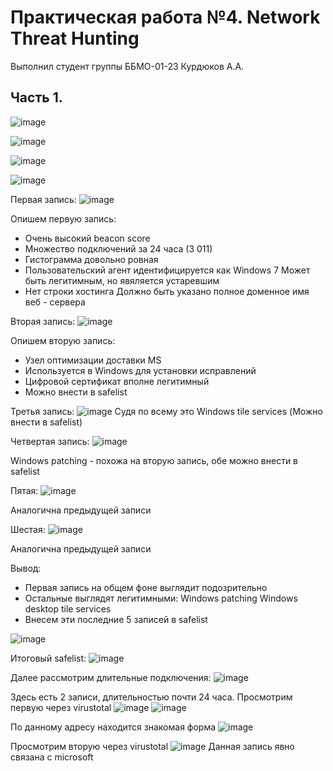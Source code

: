# Практическая работа №4. Network Threat Hunting
Выполнил студент группы ББМО-01-23 Курдюков А.А.

## Часть 1.
![image](https://github.com/user-attachments/assets/f25f14b1-dc78-403c-b811-12637bd06143)

![image](https://github.com/user-attachments/assets/766d68e2-495e-4953-bbab-9ce899443dfb)

![image](https://github.com/user-attachments/assets/dd161135-279e-4357-8cd3-ac4174682de0)

![image](https://github.com/user-attachments/assets/f76b8965-8bc7-41c9-9a07-5cdd9d05bbe7)

Первая запись:
![image](https://github.com/user-attachments/assets/0fe1f689-a934-4b2e-beff-5054b82ea933)

Опишем первую запись:
- Очень высокий beacon score
- Множество подключений за 24 часа (3 011)
- Гистограмма довольно ровная
- Пользовательский агент идентифицируется как Windows 7
    Может быть легитимным, но явяляется устаревшим
- Нет строки хостинга
    Должно быть указано полное доменное имя веб - сервера

Вторая запись:
  ![image](https://github.com/user-attachments/assets/7c424db1-dcf6-452a-87af-681c65bc2b98)

Опишем вторую запись:
- Узел оптимизации доставки MS
- Используется в Windows для установки исправлений
- Цифровой сертификат вполне легитимный
- Можно внести в safelist

Третья запись:
![image](https://github.com/user-attachments/assets/81d14865-82cd-446d-9867-17a2b85a6f43)
Судя по всему это Windows tile services (Можно внести в safelist)

Четвертая запись:
![image](https://github.com/user-attachments/assets/e0ed5a42-7144-4697-98ab-5604b7b33965)

Windows patching - похожа на вторую запись, обе можно внести в safelist

Пятая:
![image](https://github.com/user-attachments/assets/53b7f101-3b11-476f-b5b4-6fbfe2ae7f91)

Аналогична предыдущей записи

Шестая:
![image](https://github.com/user-attachments/assets/a3bce323-c4bf-40d8-8d86-7985d756860f)

Аналогична предыдущей записи

Вывод: 
- Первая запись на общем фоне выглядит подозрительно
- Остальные выглядят легитимными:
    Windows patching
    Windows desktop tile services
- Внесем эти последние 5 записей в safelist

![image](https://github.com/user-attachments/assets/5b48ff87-fc98-49ed-a5a4-150b315b0407)

Итоговый safelist:
![image](https://github.com/user-attachments/assets/b504dd45-f617-44f0-8245-003199597901)

Далее рассмотрим длительные подключения:
![image](https://github.com/user-attachments/assets/e80bac84-9ca4-4a71-abe9-b88d3de75d17)

Здесь есть 2 записи, длительностью почти 24 часа.
Просмотрим первую через virustotal
![image](https://github.com/user-attachments/assets/71ef2ec1-b259-49b5-9600-a14d7ba9ac71)
![image](https://github.com/user-attachments/assets/87460a9d-d0a0-4718-bdfb-205880b1a59b)

По данному адресу находится знакомая форма
![image](https://github.com/user-attachments/assets/476dca4a-e6fa-468a-8322-b98f949da9f7)

Просмотрим вторую через virustotal
![image](https://github.com/user-attachments/assets/0e17dc81-1642-4eda-82d5-cbbebef6203c)
Данная запись явно связана с microsoft


















